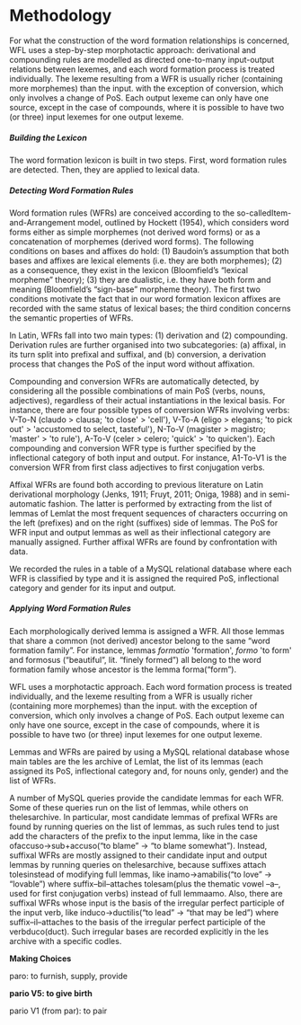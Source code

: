 # Methodology

For what the construction of the word formation relationships is concerned, WFL uses a step-by-step morphotactic approach: derivational and compounding rules are modelled as directed one-to-many input-output relations between lexemes, and each word formation process  is treated individually. The lexeme resulting from a WFR is usually richer \(containing more morphemes\) than the input. with the exception of conversion, which only involves a change of PoS. Each output lexeme can only have one source, except in the case of compounds, where it is possible to have two \(or three\) input lexemes for one output lexeme.

##### **Building the Lexicon**

The word formation lexicon is built in two steps. First, word formation rules are detected. Then, they are applied to lexical data.

##### **Detecting Word Formation Rules**

Word formation rules \(WFRs\) are conceived according to the so-calledItem-and-Arrangement model, outlined by Hockett \(1954\), which considers word forms either as simple morphemes \(not derived word forms\) or as a concatenation of morphemes \(derived word forms\). The following conditions on bases and affixes do hold: \(1\) Baudoin’s assumption that both bases and affixes are lexical elements \(i.e. they are both morphemes\); \(2\) as a consequence, they exist in the lexicon \(Bloomfield’s “lexical morpheme” theory\); \(3\) they are dualistic, i.e. they have both form and meaning \(Bloomfield’s “sign-base” morpheme theory\). The first two conditions motivate the fact that in our word formation lexicon affixes are recorded with the same status of lexical bases; the third condition concerns the semantic properties of WFRs.

In Latin, WFRs fall into two main types: \(1\) derivation and \(2\) compounding. Derivation rules are further organised into two subcategories: \(a\) affixal, in its turn split into prefixal and suffixal, and \(b\) conversion, a derivation process that changes the PoS of the input word without affixation.

Compounding and conversion WFRs are automatically detected, by considering all the possible combinations of main PoS \(verbs, nouns, adjectives\), regardless of their actual instantiations in the lexical basis. For instance, there are four possible types of conversion WFRs involving verbs: V-To-N \(claudo &gt; clausa; 'to close' &gt; 'cell'\), V-To-A \(eligo &gt; elegans; 'to pick out' &gt; 'accustomed to select, tasteful'\), N-To-V \(magister &gt; magistro; 'master' &gt; 'to rule'\), A-To-V \(celer &gt; celero; 'quick' &gt; 'to quicken'\). Each compounding and conversion WFR type is further specified by the inflectional category of both input and output. For instance, A1-To-V1 is the conversion WFR from first class adjectives to first conjugation verbs.

Affixal WFRs are found both according to previous literature on Latin derivational morphology \(Jenks, 1911; Fruyt, 2011; Oniga, 1988\) and in semi-automatic fashion. The latter is performed by extracting from the list of lemmas of Lemlat the most frequent sequences of characters occurring on the left \(prefixes\) and on the right \(suffixes\) side of lemmas. The PoS for WFR input and output lemmas as well as their inflectional category are manually assigned. Further affixal WFRs are found by confrontation with data.

We recorded the rules in a table of a MySQL relational database where each WFR is classified by type and it is assigned the required PoS, inflectional category and gender for its input and output.

##### **Applying Word Formation Rules**

Each morphologically derived lemma is assigned a WFR. All those lemmas that share a common \(not derived\) ancestor belong to the same “word formation family”. For instance, lemmas _formatio_ 'formation', _formo_ 'to form' and formosus \(“beautiful”, lit. “finely formed”\) all belong to the word formation family whose ancestor is the lemma forma\(“form”\).

WFL uses a morphotactic approach. Each word formation process is treated individually, and the lexeme resulting from a WFR is usually richer \(containing more morphemes\) than the input. with the exception of conversion, which only involves a change of PoS. Each output lexeme can only have one source, except in the case of compounds, where it is possible to have two \(or three\) input lexemes for one output lexeme.

Lemmas and WFRs are paired by using a MySQL relational database whose main tables are the les archive of Lemlat, the list of its lemmas \(each assigned its PoS, inflectional category and, for nouns only, gender\) and the list of WFRs.

A number of MySQL queries provide the candidate lemmas for each WFR. Some of these queries run on the list of lemmas, while others on thelesarchive. In particular, most candidate lemmas of prefixal WFRs are found by running queries on the list of lemmas, as such rules tend to just add the characters of the prefix to the input lemma, like in the case ofaccuso→sub+accuso\(“to blame” → “to blame somewhat”\). Instead, suffixal WFRs are mostly assigned to their candidate input and output lemmas by running queries on thelesarchive, because suffixes attach tolesinstead of modifying full lemmas, like inamo→amabilis\(“to love” → “lovable”\) where suffix–bil–attaches tolesam\(plus the thematic vowel –a–, used for first conjugation verbs\) instead of full lemmaamo. Also, there are suffixal WFRs whose input is the basis of the irregular perfect participle of the input verb, like induco→ductilis\(“to lead” → “that may be led”\) where suffix–il–attaches to the basis of the irregular perfect participle of the verbduco\(duct\). Such irregular bases are recorded explicitly in the les archive with a specific codles.

**Making Choices**

paro: to furnish, supply, provide

**pario V5: to give birth**

pario V1 \(from par\): to pair

 


